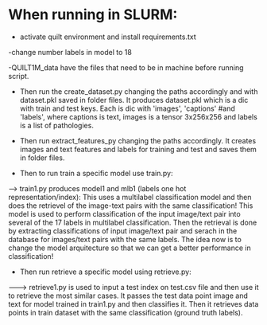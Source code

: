 # When running in SLURM:
- activate quilt environment and install requirements.txt

-change number labels in model to 18

-QUILT1M_data have the files that need to be in machine before running script.

- Then run the create_dataset.py changing the paths accordingly and with dataset.pkl saved in folder files. It produces dataset.pkl which is a dic with train and test keys.  Each is dic with 'images', 'captions'
#and 'labels', where captions is text, images is a tensor 3x256x256 and labels is a list of pathologies.

- Then run extract_features_py changing the paths accordingly. It creates images and text features and labels for training and test and saves them in folder files.

- Then to run train a specific model use train.py:


--> train1.py produces model1 and mlb1 (labels one hot representation/index): This uses a multilabel classification model and then does the retrievel of the image-text pairs with the same classification! This model is used to perform classification of the input image/text pair into several of the 17 labels in multilabel classification. Then the retrieval is done by extracting classifications of input image/text pair and serach in the database for images/text pairs with the same labels. The idea now is to change the model arquitecture so that we can get a better performance in classification!


- Then run retrieve a specific model using retrieve.py:


---> retrieve1.py  is used to input a test index on test.csv file and then use it to retrieve the most similar cases. It passes the test data point image and text for model trained in train1.py and then classifies it. Then it retrieves data points in train dataset with the same classification (ground truth labels).



